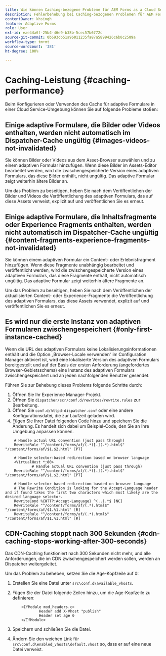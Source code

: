 ```yaml
---
title: Wie können Caching-bezogene Probleme für AEM Forms as a Cloud Service behoben werden?
description: Fehlerbehebung bei Caching-bezogenen Problemen für AEM Forms as a Cloud Service.
contentOwner: khsingh
feature: Adaptive Forms
role: User
exl-id: eae44a6f-25b4-46e9-b38b-5cec57b6772c
source-git-commit: 0b693cb51a96011235fa87a5899426c6b0c2509a
workflow-type: tm+mt
source-wordcount: '381'
ht-degree: 100%

---
```


# Caching-Leistung {#caching-performance}

Beim Konfigurieren oder Verwenden des Cache für adaptive Formulare in einer Cloud Service-Umgebung können Sie auf folgende Probleme stoßen:

## Einige adaptive Formulare, die Bilder oder Videos enthalten, werden nicht automatisch im Dispatcher-Cache ungültig {#images-videos-not-invalidated}

Sie können Bilder oder Videos aus dem Asset-Browser auswählen und zu einem adaptiven Formular hinzufügen. Wenn diese Bilder im Assets-Editor bearbeitet werden, wird die zwischengespeicherte Version eines adaptiven Formulars, das diese Bilder enthält, nicht ungültig. Das adaptive Formular zeigt weiterhin ältere Bilder an.

Um das Problem zu beseitigen, heben Sie nach dem Veröffentlichen der Bilder und Videos die Veröffentlichung des adaptiven Formulars, das auf diese Assets verweist, explizit auf und veröffentlichen Sie es erneut.

## Einige adaptive Formulare, die Inhaltsfragmente oder Experience Fragments enthalten, werden nicht automatisch im Dispatcher-Cache ungültig {#content-fragments-experience-fragments-not-invalidated}

Sie können einem adaptiven Formular ein Content- oder Erlebnisfragment hinzufügen. Wenn diese Fragmente unabhängig bearbeitet und veröffentlicht werden, wird die zwischengespeicherte Version eines adaptiven Formulars, das diese Fragmente enthält, nicht automatisch ungültig. Das adaptive Formular zeigt weiterhin ältere Fragmente an.

Um das Problem zu beseitigen, heben Sie nach dem Veröffentlichen der aktualisierten Content- oder Experience-Fragmente die Veröffentlichung des adaptiven Formulars, das diese Assets verwendet, explizit auf und veröffentlichen Sie es erneut.

## Es wird nur die erste Instanz von adaptiven Formularen zwischengespeichert {#only-first-instance-cached}

Wenn die URL des adaptiven Formulars keine Lokalisierungsinformationen enthält und die Option „Browser-Locale verwenden“ im Configuration Manager aktiviert ist, wird eine lokalisierte Version des adaptiven Formulars bereitgestellt und auf der Basis der ersten Anforderung (angefordertes Browser-Gebietsschema) eine Instanz des adaptiven Formulars zwischengespeichert und an jeden nachfolgenden Benutzer gesendet.

Führen Sie zur Behebung dieses Problems folgende Schritte durch:

1. Öffnen Sie Ihr Experience Manager-Projekt.
1. Öffnen Sie `dispatcher/scr/conf.d/rewrites/rewrite.rules` zur Bearbeitung.
1. Öffnen Sie `conf.d/httpd-dispatcher.conf` oder eine andere Konfigurationsdatei, die zur Laufzeit geladen wird.
1. Fügen Sie Ihrer Datei folgenden Code hinzu und speichern Sie die Änderung. Es handelt sich dabei um Beispiel-Code, den Sie an Ihre Umgebung anpassen können.

```shellscript
    # Handle actual URL convention (just pass through)
    RewriteRule "^/content/forms/af/(.*)[.](.*).html$" "/content/forms/af/$1.$2.html" [PT]
    
    # Handle selector-based redirection based on browser language
    <VirtualHost *:80>
            # Handle actual URL convention (just pass through)
    RewriteRule "^/content/forms/af/(.*)[.](.*).html$" "/content/forms/af/$1.$2.html" [PT]

    # Handle selector based redirection basded on browser language
    # The Rewrite Condition is looking for the Accept-Language header and if found takes the first two characters which most likely are the desired language selector.
    RewriteCond %{HTTP:Accept-Language} ^(..).*$ [NC]
    RewriteRule "^/content/forms/af/(.*).html$" "/content/forms/af/$1.%1.html" [R]
    RewriteRule "^/content/forms/af/(.*).html$" "/content/forms/af/$1.%1.html" [R]
```

## CDN-Caching stoppt nach 300 Sekunden {#cdn-caching-stops-working-after-300-seconds}

Das CDN-Caching funktioniert nach 300 Sekunden nicht mehr, und alle Anforderungen, die im CDN zwischengespeichert werden sollen, werden an Dispatcher weitergeleitet.

Um das Problem zu beheben, setzen Sie die Age-Kopfzeile auf 0:

1. Erstellen Sie eine Datei unter `src\conf.d\available_vhosts`.

1. Fügen Sie der Datei folgende Zeilen hinzu, um die Age-Kopfzeile zu definieren:

   ```shellscript
       <IfModule mod_headers.c>
               Header add X-Vhost "publish"
               Header set age 0
       </IfModule>
   ```

1. Speichern und schließen Sie die Datei.
1. Ändern Sie den weichen Link für `src\conf.d\enabled_vhosts\default.vhost` so, dass er auf eine neue Datei verweist.
